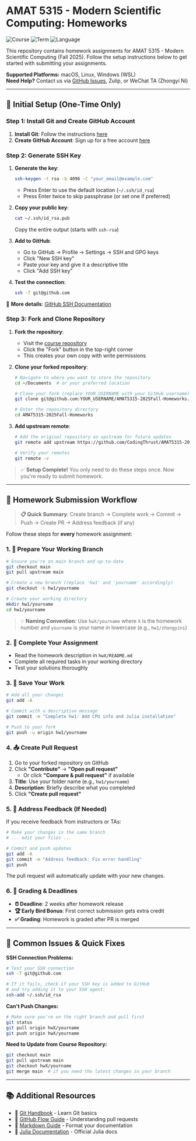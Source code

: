 # AMAT 5315 - Modern Scientific Computing: Homeworks

![Course](https://img.shields.io/badge/Course-AMAT%205315-blue) ![Term](https://img.shields.io/badge/Term-2025%20Fall-green) ![Language](https://img.shields.io/badge/Language-Julia-purple)

This repository contains homework assignments for AMAT 5315 - Modern Scientific Computing (Fall 2025). Follow the setup instructions below to get started with submitting your assignments.

**Supported Platforms:** macOS, Linux, Windows (WSL)  
**Need Help?** Contact us via [GitHub Issues](https://github.com/CodingThrust/AMAT5315-2025Fall-Homeworks/issues), Zulip, or WeChat TA (Zhongyi Ni)

---

## 🚀 Initial Setup (One-Time Only)

### Step 1: Install Git and Create GitHub Account

1. **Install Git**: Follow the instructions [here](https://git-scm.com/book/en/v2/Getting-Started-Installing-Git)
2. **Create GitHub Account**: Sign up for a free account [here](https://github.com/signup)

### Step 2: Generate SSH Key

1. **Generate the key**:
   ```bash
   ssh-keygen -t rsa -b 4096 -C "your_email@example.com"
   ```
   - Press Enter to use the default location (`~/.ssh/id_rsa`)
   - Press Enter twice to skip passphrase (or set one if preferred)

2. **Copy your public key**:
   ```bash
   cat ~/.ssh/id_rsa.pub
   ```
   Copy the entire output (starts with `ssh-rsa`)

3. **Add to GitHub**:
   - Go to GitHub → Profile → Settings → SSH and GPG keys
   - Click "New SSH key"
   - Paste your key and give it a descriptive title
   - Click "Add SSH key"

4. **Test the connection**:
   ```bash
   ssh -T git@github.com
   ```

📖 **More details**: [GitHub SSH Documentation](https://docs.github.com/en/github/authenticating-to-github/connecting-to-github-with-ssh)

### Step 3: Fork and Clone Repository

1. **Fork the repository**:
   - Visit the [course repository](https://github.com/CodingThrust/AMAT5315-2025Fall-Homeworks)
   - Click the "Fork" button in the top-right corner
   - This creates your own copy with write permissions

2. **Clone your forked repository**:
   ```bash
   # Navigate to where you want to store the repository
   cd ~/Documents  # or your preferred location
   
   # Clone your fork (replace YOUR_USERNAME with your GitHub username)
   git clone git@github.com:YOUR_USERNAME/AMAT5315-2025Fall-Homeworks.git
   
   # Enter the repository directory
   cd AMAT5315-2025Fall-Homeworks
   ```

3. **Add upstream remote**:
   ```bash
   # Add the original repository as upstream for future updates
   git remote add upstream https://github.com/CodingThrust/AMAT5315-2025Fall-Homeworks.git
   
   # Verify your remotes
   git remote -v
   ```

> ✅ **Setup Complete!** You only need to do these steps once. Now you're ready to submit homework.

---

## 📝 Homework Submission Workflow

> **📋 Quick Summary**: Create branch → Complete work → Commit → Push → Create PR → Address feedback (if any)

Follow these steps for **every** homework assignment:

### 1. 🌿 Prepare Your Working Branch

```bash
# Ensure you're on main branch and up-to-date
git checkout main
git pull upstream main

# Create a new branch (replace 'hw1' and 'yourname' accordingly)
git checkout -b hw1/yourname

# Create your working directory
mkdir hw1/yourname
cd hw1/yourname
```

> 💡 **Naming Convention**: Use `hwX/yourname` where `X` is the homework number and `yourname` is your name in lowercase (e.g., `hw1/zhongyini`)

### 2. 📝 Complete Your Assignment

- Read the homework description in `hwX/README.md`
- Complete all required tasks in your working directory
- Test your solutions thoroughly

### 3. 💾 Save Your Work

```bash
# Add all your changes
git add -A

# Commit with a descriptive message
git commit -m "Complete hw1: Add CPU info and Julia installation"

# Push to your fork
git push -u origin hw1/yourname
```

### 4. 📤 Create Pull Request

1. Go to your forked repository on GitHub
2. Click **"Contribute"** → **"Open pull request"**
   - Or click **"Compare & pull request"** if available
3. **Title**: Use your folder name (e.g., `hw1/yourname`)
4. **Description**: Briefly describe what you completed
5. Click **"Create pull request"**

### 5. 🔄 Address Feedback (If Needed)

If you receive feedback from instructors or TAs:

```bash
# Make your changes in the same branch
# ... edit your files ...

# Commit and push updates
git add -A
git commit -m "Address feedback: Fix error handling"
git push
```

The pull request will automatically update with your new changes.

### 6. 🎯 Grading & Deadlines

- **⏰ Deadline**: 2 weeks after homework release
- **🏆 Early Bird Bonus**: First correct submission gets extra credit
- **✅ Grading**: Homework is graded after PR is merged

---

## 🔧 Common Issues & Quick Fixes

**SSH Connection Problems:**
```bash
# Test your SSH connection
ssh -T git@github.com

# If it fails, check if your SSH key is added to GitHub
# and try adding it to your SSH agent:
ssh-add ~/.ssh/id_rsa
```

**Can't Push Changes:**
```bash
# Make sure you're on the right branch and pull first
git status
git pull origin hwX/yourname
git push origin hwX/yourname
```

**Need to Update from Course Repository:**
```bash
git checkout main
git pull upstream main
git checkout hwX/yourname
git merge main  # if you need the latest changes in your branch
```

---

## 📚 Additional Resources

- 📖 [Git Handbook](https://guides.github.com/introduction/git-handbook/) - Learn Git basics
- 🔄 [GitHub Flow Guide](https://guides.github.com/introduction/flow/) - Understanding pull requests
- 📝 [Markdown Guide](https://www.markdownguide.org/basic-syntax/) - Format your documentation  
- 🔬 [Julia Documentation](https://docs.julialang.org/) - Official Julia docs